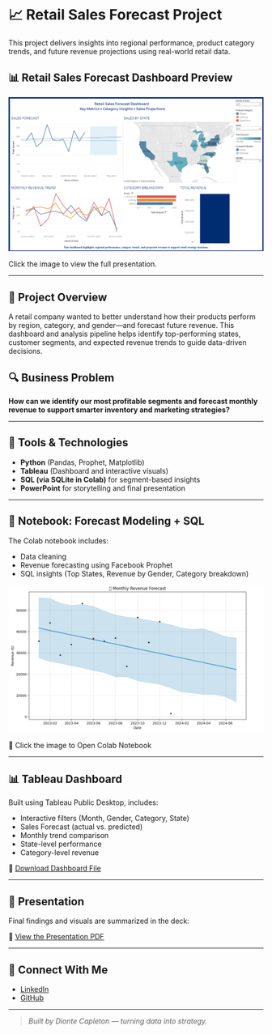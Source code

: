 # 📈 Retail Sales Forecast Project

This project delivers insights into regional performance, product category trends, and future revenue projections using real-world retail data.

## 📊 Retail Sales Forecast Dashboard Preview

[![Retail Dashboard](https://raw.githubusercontent.com/Dionte18Cape/Retail_Sales_Forecast_Project/main/Screenshot%202025-06-07%20165023.png)](https://github.com/Dionte18Cape/Retail_Sales_Forecast_Project/blob/main/Retail_Sales_Presentation_DionteCape.pdf)

Click the image to view the full presentation.

---

## 🧠 Project Overview

A retail company wanted to better understand how their products perform by region, category, and gender—and forecast future revenue. This dashboard and analysis pipeline helps identify top-performing states, customer segments, and expected revenue trends to guide data-driven decisions.

## 🔍 Business Problem

**How can we identify our most profitable segments and forecast monthly revenue to support smarter inventory and marketing strategies?**

---

## 🧰 Tools & Technologies
- **Python** (Pandas, Prophet, Matplotlib)
- **Tableau** (Dashboard and interactive visuals)
- **SQL (via SQLite in Colab)** for segment-based insights
- **PowerPoint** for storytelling and final presentation

---

## 🧪 Notebook: Forecast Modeling + SQL

The Colab notebook includes:
- Data cleaning
- Revenue forecasting using Facebook Prophet
- SQL insights (Top States, Revenue by Gender, Category breakdown)


[![Forecast Chart](https://raw.githubusercontent.com/Dionte18Cape/Retail_Sales_Forecast_Project/main/Screenshot%202025-06-07%20163649.png)](https://github.com/Dionte18Cape/Retail_Sales_Forecast_Project/blob/main/Retail_Sales.ipynb)

📗 Click the image to Open Colab Notebook

---

## 📊 Tableau Dashboard

Built using Tableau Public Desktop, includes:
- Interactive filters (Month, Gender, Category, State)
- Sales Forecast (actual vs. predicted)
- Monthly trend comparison
- State-level performance
- Category-level revenue

📁 [Download Dashboard File](Retail%20Sales%20Forecast%20Dashboard.twb)

---

## 📎 Presentation

Final findings and visuals are summarized in the deck:

🎯 [View the Presentation PDF](Retail_Sales_Presentation_DionteCape.pdf)

---

## 🔗 Connect With Me
- [LinkedIn](https://www.linkedin.com/in/dionte-capleton-54074524a/)
- [GitHub](https://github.com/Dionte18Cape)

---

> *Built by Dionte Capleton — turning data into strategy.*


